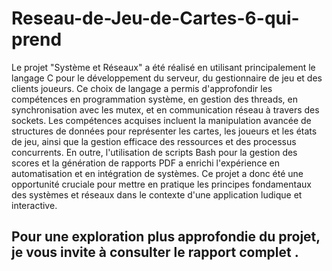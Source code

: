 # Reseau-de-Jeu-de-Cartes-6-qui-prend
Le projet "Système et Réseaux" a été réalisé en utilisant principalement le langage C pour le développement du serveur, du gestionnaire de jeu et des clients joueurs. Ce choix de langage a permis d'approfondir les compétences en programmation système, en gestion des threads, en synchronisation avec les mutex, et en communication réseau à travers des sockets. Les compétences acquises incluent la manipulation avancée de structures de données pour représenter les cartes, les joueurs et les états de jeu, ainsi que la gestion efficace des ressources et des processus concurrents. En outre, l'utilisation de scripts Bash pour la gestion des scores et la génération de rapports PDF a enrichi l'expérience en automatisation et en intégration de systèmes. Ce projet a donc été une opportunité cruciale pour mettre en pratique les principes fondamentaux des systèmes et réseaux dans le contexte d'une application ludique et interactive.
## Pour une exploration plus approfondie du projet, je vous invite à consulter le rapport complet .
